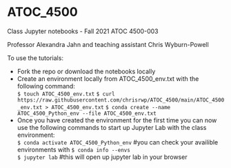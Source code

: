 # ATOC_4500
Class Jupyter notebooks - Fall 2021 ATOC 4500-003

Professor Alexandra Jahn and teaching assistant Chris Wyburn-Powell

To use the tutorials:
- Fork the repo or download the notebooks locally
- Create an environment locally from ATOC_4500_env.txt with the following command: <br>
  `$ touch ATOC_4500_env.txt`
  `$ curl https://raw.githubusercontent.com/chrisrwp/ATOC_4500/main/ATOC_4500_env.txt > ATOC_4500_env.txt`
  `$ conda create --name ATOC_4500_Python_env --file ATOC_4500_env.txt`
- Once you have created the environment for the first time you can now use the following commands to start up Jupyter Lab with the class environment: <br>
  `$ conda activate ATOC_4500_Python_env` #you can check your availible environments with `$ conda info --envs` <br>
  `$ jupyter lab` #this will open up jupyter lab in your browser 

